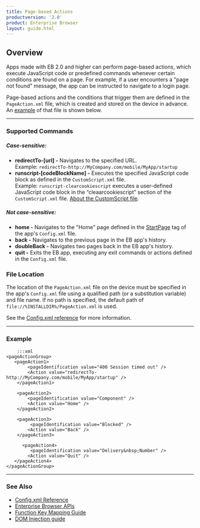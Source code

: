 ```yaml
---
title: Page-based Actions
productversion: '2.0'
product: Enterprise Browser
layout: guide.html
---
```

## Overview

Apps made with EB 2.0 and higher can perform page-based actions, which execute JavaScript code or predefined commands whenever certain conditions are found on a page. For example, if a user encounters a "page not found" message, the app can be instructed to navigate to a login page. 

Page-based actions and the conditions that trigger them are defined in the `PageAction.xml` file, which is created and stored on the device in advance. An [example](#example) of that file is shown below. 

-----

### Supported Commands

##### Case-sensitive:
* **redirectTo-[url] -** Navigates to the specified URL. <br>
Example: `redirectTo-http://MyCompany.com/mobile/MyApp/startup` 
* **runscript-[codeBlockName] -** Executes the specified JavaScript code block as defined in the `CustomScript.xml` file. <br>
Example: `runscript-clearcookiescript` executes a user-defined JavaScript code block in the “cleaarcookiescript” section of the `CustomScript.xml` file. [About the CustomScript file](../customize/script). 

##### Not case-sensitive:
* **home -** Navigates to the "Home" page defined in the [StartPage](../configreference/#startpage) tag of the app's `Config.xml` file. 
* **back -** Navigates to the previous page in the EB app's history.
* **doubleBack -** Navigates two pages back in the EB app's history.
* **quit -** Exits the EB app, executing any exit commands or actions defined in the `Config.xml` file.

### File Location
The location of the `PageAction.xml` file on the device must be specified in the app's `Config.xml` file using a qualified path (or a substitution variable) and file name. If no path is specified, the default path of `file://%INSTALLDIR%/PageAction.xml` is used. 

See the [Config.xml reference](../configreference/#pageactionxmlfile) for more information. 

-----

### Example

		:::xml
	<pageActionGroup>
	   <pageAction1>
	        <pageIdentification value="400 Session timed out" />
	        <Action value="redirectTo-http://MyCompany.com/mobile/MyApp/startup" />
	    </pageAction1>

	    <pageAction2> 
	        <pageIdentification value="Component" />
	        <Action value="Home" />   
	    </pageAction2>

	    <pageAction3> 
	         <pageIdentification value="Blocked" />
	        <Action value="Back" />
	    </pageAction3>

	 	  <pageAction4> 
	 		 <pageIdentification value="Delivery&nbsp;Number" />
	        <Action value="Quit" />    
	   </pageAction4>
	</pageActionGroup>

-----

### See Also

* [Config.xml Reference](../configreference)
* [Enterprise Browser APIs](../apioverview)
* [Function Key Mapping Guide](/keycapture/#mappingproprietaryfunctionkeycodes)
* [DOM Injection guide](../dom)







